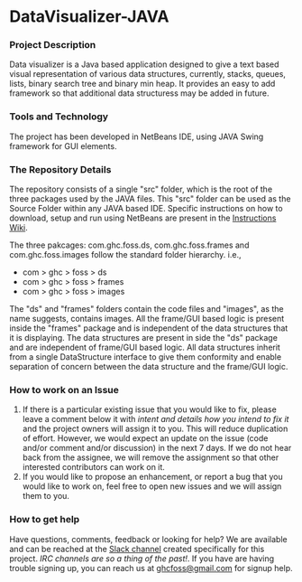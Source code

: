 # DataVisualizer-JAVA

### Project Description
Data visualizer is a Java based application designed to give a text based visual representation of various data structures, currently, stacks, queues, lists, binary search tree and binary min heap. It provides an easy to add framework so that additional data structuress may be added in future.

### Tools and Technology
The project has been developed in NetBeans IDE, using JAVA Swing framework for GUI elements.

### The Repository Details
The repository consists of a single "src" folder, which is the root of the three packages used by the JAVA files. This "src" folder can be used as the Source Folder within any JAVA based IDE. Specific instructions on how to download, setup and run using NetBeans are present in the [Instructions Wiki](https://github.com/GHCFOSS/DataVisualizer-JAVA/wiki).

The three pakcages: com.ghc.foss.ds, com.ghc.foss.frames and com.ghc.foss.images follow the standard folder hierarchy. i.e.,

* com > ghc > foss > ds
* com > ghc > foss > frames
* com > ghc > foss > images

The "ds" and "frames" folders contain the code files and "images", as the name suggests, contains images. All the frame/GUI based logic is present inside the "frames" package and is independent of the data structures that it is displaying. The data structures are present in side the "ds" package and are independent of frame/GUI based logic. All data structures inherit from a single DataStructure interface to give them conformity and enable separation of concern between the data structure and the frame/GUI logic.

### How to work on an Issue
1. If there is a particular existing issue that you would like to fix, please leave a comment below it with *intent and details how you intend to fix it* and the project owners will assign it to you. This will reduce duplication of effort. However, we would expect an update on the issue (code and/or comment and/or discussion) in the next 7 days. If we do not hear back from the assignee, we will remove the assignment so that other interested contributors can work on it.
2. If you would like to propose an enhancement, or report a bug that you would like to work on, feel free to open new issues and we will assign them to you.

### How to get help
Have questions, comments, feedback or looking for help? We are available and can be reached at the [Slack channel](https://ghcfoss.slack.com) created specifically for this project. *IRC channels are so a thing of the past!*. If you have are having trouble signing up, you can reach us at ghcfoss@gmail.com for signup help.
